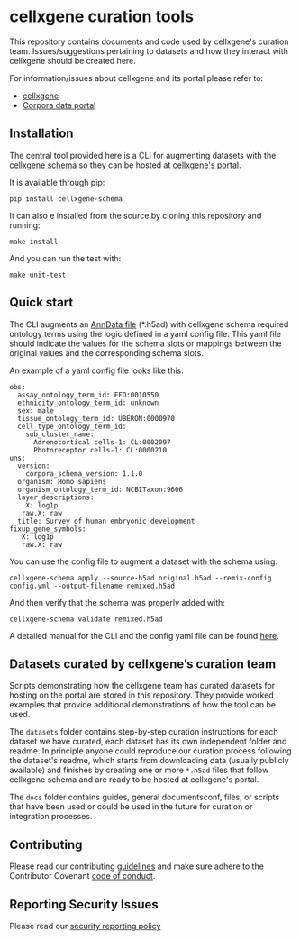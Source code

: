 # cellxgene curation tools

This repository contains documents and code used by cellxgene's curation team. Issues/suggestions pertaining to datasets and how they interact with cellxgene should be created here. 

For information/issues about cellxgene and its portal please refer to:

- [cellxgene](https://github.com/chanzuckerberg/cellxgene)
- [Corpora data portal](https://github.com/chanzuckerberg/corpora-data-portal)

## Installation

The central tool provided here is a CLI for augmenting datasets with the [cellxgene schema](docs/corpora_schema.md) so they can be hosted at [cellxgene's portal](https://cellxgene.cziscience.com/). 

It is available through pip:

```
pip install cellxgene-schema
```

It can also e installed from the source by cloning this repository and running:

```
make install 
```

And you can run the test with:

```
make unit-test
```


## Quick start

The CLI augments  an [AnnData file](https://anndata.readthedocs.io/en/latest/) (\*.h5ad) with cellxgene schema required ontology terms using the logic defined in a yaml config file. This yaml file should indicate the values for the schema slots or mappings between the original values and the corresponding schema slots.

An example of a yaml config file looks like this:

```
obs:
  assay_ontology_term_id: EFO:0010550
  ethnicity_ontology_term_id: unknown
  sex: male
  tissue_ontology_term_id: UBERON:0000970
  cell_type_ontology_term_id:
    sub_cluster_name:
      Adrenocortical cells-1: CL:0002097
      Photoreceptor cells-1: CL:0000210
uns:
  version:
    corpora_schema_version: 1.1.0
  organism: Homo sapiens
  organism_ontology_term_id: NCBITaxon:9606
  layer_descriptions:
    X: log1p
   raw.X: raw
  title: Survey of human embryonic development
fixup_gene_symbols:
   X: log1p
   raw.X: raw
```

You can use the config file to augment a dataset with  the schema using:

```
cellxgene-schema apply --source-h5ad original.h5ad --remix-config config.yml --output-filename remixed.h5ad
```

And then verify that the schema was properly added with:

```
cellxgene-schema validate remixed.h5ad
```

A detailed manual for the CLI and the config yaml file can be found [here](docs/schema_guide.md).

## Datasets curated by cellxgene’s curation team

Scripts demonstrating how the cellxgene team has curated datasets for hosting on the portal are stored in this repository. They provide worked examples that provide additional demonstrations of how the tool can be used.

The `datasets` folder contains step-by-step curation instructions for each dataset we have curated, each dataset has its own independent folder and readme. 
In principle anyone could reproduce our curation process following the dataset's readme, which starts from downloading data (usually publicly available) and finishes by creating one or more `*.h5ad` files that follow cellxgene schema and are ready to be hosted at cellxgene's portal.

The `docs` folder contains guides, general documentsconf, files, or scripts that have been used or could be used in the future for curation or integration processes.

## Contributing

Please read our contributing [guidelines](CONTRIBUTING.md) and make sure adhere to the Contributor Covenant [code of conduct](https://github.com/chanzuckerberg/.github/blob/master/CODE_OF_CONDUCT.md). 

## Reporting Security Issues                     
                                                
Please read our [security reporting policy](SECURITY.md)
